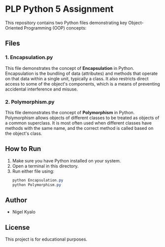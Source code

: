 # PLP Python 5 Assignment

This repository contains two Python files demonstrating key Object-Oriented Programming (OOP) concepts:

## Files

### 1. Encapsulation.py
This file demonstrates the concept of **Encapsulation** in Python. Encapsulation is the bundling of data (attributes) and methods that operate on that data within a single unit, typically a class. It also restricts direct access to some of the object's components, which is a means of preventing accidental interference and misuse.

### 2. Polymorphism.py
This file demonstrates the concept of **Polymorphism** in Python. Polymorphism allows objects of different classes to be treated as objects of a common superclass. It is most often used when different classes have methods with the same name, and the correct method is called based on the object's class.

## How to Run

1. Make sure you have Python installed on your system.
2. Open a terminal in this directory.
3. Run either file using:
   ```powershell
   python Encapsulation.py
   python Polymorphism.py
   ```

## Author
- Nigel Kyalo

## License
This project is for educational purposes.
